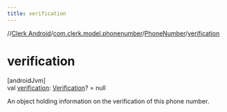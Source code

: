```yaml
---
title: verification
---
```

//[Clerk Android](../../../index.html)/[com.clerk.model.phonenumber](../index.html)/[PhoneNumber](index.html)/[verification](verification.html)



# verification



[androidJvm]\
val [verification](verification.html): [Verification](../../com.clerk.model.verification/-verification/index.html)? = null



An object holding information on the verification of this phone number.




